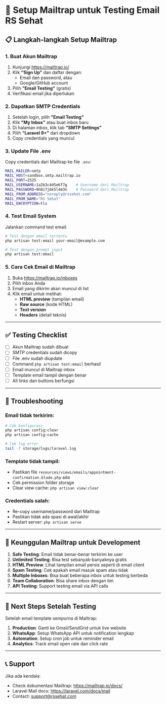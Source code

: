 # 🧪 Setup Mailtrap untuk Testing Email RS Sehat

## 📋 Langkah-langkah Setup Mailtrap

### 1. **Buat Akun Mailtrap**

1. Kunjungi https://mailtrap.io/
2. Klik **"Sign Up"** dan daftar dengan:
   - Email dan password, atau
   - Google/GitHub account
3. Pilih **"Email Testing"** (gratis)
4. Verifikasi email jika diperlukan

### 2. **Dapatkan SMTP Credentials**

1. Setelah login, pilih **"Email Testing"**
2. Klik **"My Inbox"** atau buat inbox baru
3. Di halaman inbox, klik tab **"SMTP Settings"**
4. Pilih **"Laravel 9+"** dari dropdown
5. Copy credentials yang muncul

### 3. **Update File .env**

Copy credentials dari Mailtrap ke file `.env`:

```bash
MAIL_MAILER=smtp
MAIL_HOST=sandbox.smtp.mailtrap.io
MAIL_PORT=2525
MAIL_USERNAME=1a2b3c4d5e6f7g    # Username dari Mailtrap
MAIL_PASSWORD=9h8i7j6k5l4m3n    # Password dari Mailtrap
MAIL_FROM_ADDRESS="noreply@rssehat.com"
MAIL_FROM_NAME="RS Sehat"
MAIL_ENCRYPTION=tls
```

### 4. **Test Email System**

Jalankan command test email:

```bash
# Test dengan email tertentu
php artisan test:email your-email@example.com

# Test dengan prompt input
php artisan test:email
```

### 5. **Cara Cek Email di Mailtrap**

1. Buka https://mailtrap.io/inboxes
2. Pilih inbox Anda
3. Email yang dikirim akan muncul di list
4. Klik email untuk melihat:
   - **HTML preview** (tampilan email)
   - **Raw source** (kode HTML)
   - **Text version** 
   - **Headers** (detail teknis)

---

## ✅ **Testing Checklist**

- [ ] Akun Mailtrap sudah dibuat
- [ ] SMTP credentials sudah dicopy
- [ ] File .env sudah diupdate
- [ ] Command `php artisan test:email` berhasil
- [ ] Email muncul di Mailtrap inbox
- [ ] Template email tampil dengan benar
- [ ] All links dan buttons berfungsi

---

## 🔧 **Troubleshooting**

### **Email tidak terkirim:**
```bash
# Cek konfigurasi
php artisan config:clear
php artisan config:cache

# Cek log error
tail -f storage/logs/laravel.log
```

### **Template tidak tampil:**
- Pastikan file `resources/views/emails/appointment-confirmation.blade.php` ada
- Cek permission folder storage
- Clear view cache: `php artisan view:clear`

### **Credentials salah:**
- Re-copy username/password dari Mailtrap
- Pastikan tidak ada spasi di awal/akhir
- Restart server: `php artisan serve`

---

## 🎯 **Keunggulan Mailtrap untuk Development**

1. **Safe Testing**: Email tidak benar-benar terkirim ke user
2. **Unlimited Testing**: Bisa test sebanyak-banyaknya gratis
3. **HTML Preview**: Lihat tampilan email persis seperti di email client
4. **Spam Testing**: Cek apakah email masuk spam atau tidak
5. **Multiple Inboxes**: Bisa buat beberapa inbox untuk testing berbeda
6. **Team Collaboration**: Bisa share inbox dengan tim
7. **API Testing**: Support testing email via API calls

---

## 🚀 **Next Steps Setelah Testing**

Setelah email template sempurna di Mailtrap:

1. **Production**: Ganti ke Gmail/SendGrid untuk live website
2. **WhatsApp**: Setup WhatsApp API untuk notification lengkap
3. **Automation**: Setup cron job untuk reminder email
4. **Analytics**: Track email open rate dan click rate

---

## 📞 **Support**

Jika ada kendala:
- Check dokumentasi Mailtrap: https://mailtrap.io/docs/
- Laravel Mail docs: https://laravel.com/docs/mail
- Contact: support@rssehat.com
